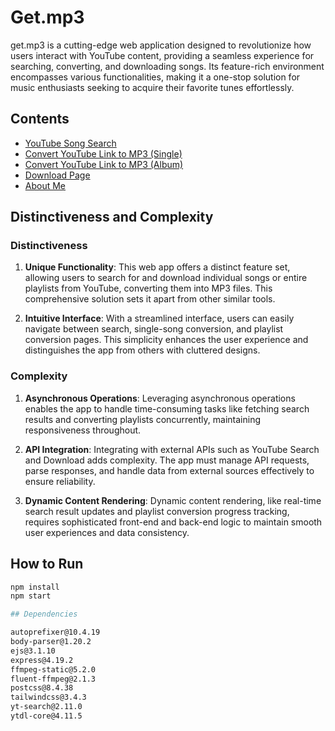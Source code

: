 # Get.mp3

get.mp3 is a cutting-edge web application designed to revolutionize how users interact with YouTube content, providing a seamless experience for searching, converting, and downloading songs. Its feature-rich environment encompasses various functionalities, making it a one-stop solution for music enthusiasts seeking to acquire their favorite tunes effortlessly.


## Contents

- [YouTube Song Search](#youtube-song-search)
- [Convert YouTube Link to MP3 (Single)](#convert-youtube-link-to-mp3-single)
- [Convert YouTube Link to MP3 (Album)](#convert-youtube-link-to-mp3-album)
- [Download Page](#download-page)
- [About Me](#about-me)

## Distinctiveness and Complexity

### Distinctiveness

1. **Unique Functionality**: 
   This web app offers a distinct feature set, allowing users to search for and download individual songs or entire playlists from YouTube, converting them into MP3 files. This comprehensive solution sets it apart from other similar tools.

2. **Intuitive Interface**: 
   With a streamlined interface, users can easily navigate between search, single-song conversion, and playlist conversion pages. This simplicity enhances the user experience and distinguishes the app from others with cluttered designs.

### Complexity

1. **Asynchronous Operations**: 
   Leveraging asynchronous operations enables the app to handle time-consuming tasks like fetching search results and converting playlists concurrently, maintaining responsiveness throughout.

2. **API Integration**: 
   Integrating with external APIs such as YouTube Search and Download adds complexity. The app must manage API requests, parse responses, and handle data from external sources effectively to ensure reliability.

3. **Dynamic Content Rendering**: 
   Dynamic content rendering, like real-time search result updates and playlist conversion progress tracking, requires sophisticated front-end and back-end logic to maintain smooth user experiences and data consistency.

## How to Run

```bash
npm install
npm start

## Dependencies

autoprefixer@10.4.19
body-parser@1.20.2
ejs@3.1.10
express@4.19.2
ffmpeg-static@5.2.0
fluent-ffmpeg@2.1.3
postcss@8.4.38
tailwindcss@3.4.3
yt-search@2.11.0
ytdl-core@4.11.5

